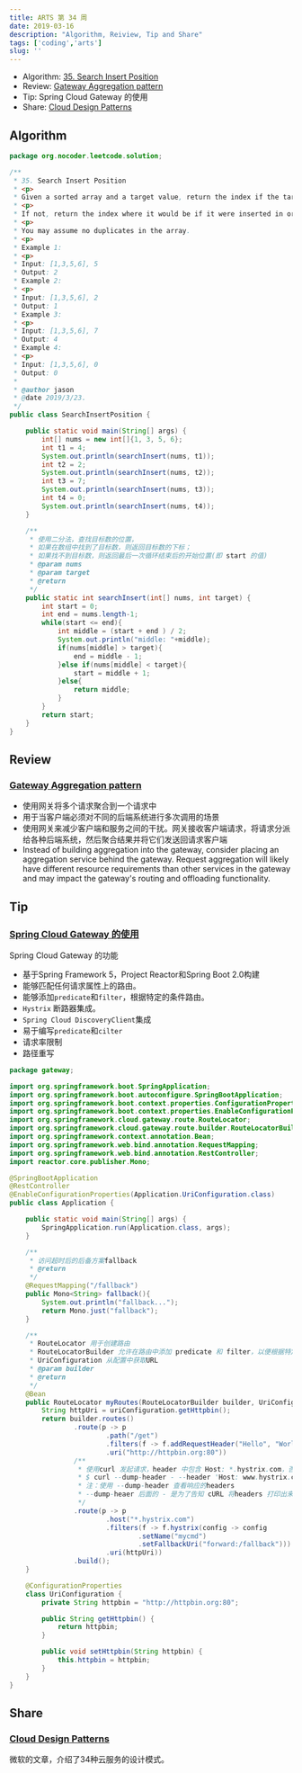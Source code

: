 ```yaml
---
title: ARTS 第 34 周
date: 2019-03-16
description: "Algorithm, Reiview, Tip and Share"
tags: ['coding','arts']
slug: ''
---
```


- Algorithm: [35. Search Insert Position](https://leetcode.com/problems/search-insert-position/)
- Review: [Gateway Aggregation pattern](https://docs.microsoft.com/en-us/azure/architecture/patterns/gateway-aggregation)
- Tip: Spring Cloud Gateway 的使用
- Share: [Cloud Design Patterns](https://docs.microsoft.com/en-us/azure/architecture/patterns/)

## Algorithm

```java
package org.nocoder.leetcode.solution;

/**
 * 35. Search Insert Position
 * <p>
 * Given a sorted array and a target value, return the index if the target is found.
 * <p>
 * If not, return the index where it would be if it were inserted in order.
 * <p>
 * You may assume no duplicates in the array.
 * <p>
 * Example 1:
 * <p>
 * Input: [1,3,5,6], 5
 * Output: 2
 * Example 2:
 * <p>
 * Input: [1,3,5,6], 2
 * Output: 1
 * Example 3:
 * <p>
 * Input: [1,3,5,6], 7
 * Output: 4
 * Example 4:
 * <p>
 * Input: [1,3,5,6], 0
 * Output: 0
 *
 * @author jason
 * @date 2019/3/23.
 */
public class SearchInsertPosition {

    public static void main(String[] args) {
        int[] nums = new int[]{1, 3, 5, 6};
        int t1 = 4;
        System.out.println(searchInsert(nums, t1));
        int t2 = 2;
        System.out.println(searchInsert(nums, t2));
        int t3 = 7;
        System.out.println(searchInsert(nums, t3));
        int t4 = 0;
        System.out.println(searchInsert(nums, t4));
    }

    /**
     * 使用二分法，查找目标数的位置，
     * 如果在数组中找到了目标数，则返回目标数的下标；
     * 如果找不到目标数，则返回最后一次循环结束后的开始位置(即 start 的值)
     * @param nums
     * @param target
     * @return
     */
    public static int searchInsert(int[] nums, int target) {
        int start = 0;
        int end = nums.length-1;
        while(start <= end){
            int middle = (start + end ) / 2;
            System.out.println("middle: "+middle);
            if(nums[middle] > target){
                end = middle - 1;
            }else if(nums[middle] < target){
                start = middle + 1;
            }else{
                return middle;
            }
        }
        return start;
    }
}

```

## Review

### [Gateway Aggregation pattern](https://docs.microsoft.com/en-us/azure/architecture/patterns/gateway-aggregation)

- 使用网关将多个请求聚合到一个请求中
- 用于当客户端必须对不同的后端系统进行多次调用的场景
- 使用网关来减少客户端和服务之间的干扰。网关接收客户端请求，将请求分派给各种后端系统，然后聚合结果并将它们发送回请求客户端
- Instead of building aggregation into the gateway, consider placing an aggregation service behind the gateway. Request aggregation will likely have different resource requirements than other services in the gateway and may impact the gateway's routing and offloading functionality.

## Tip

### [Spring Cloud Gateway 的使用](https://spring.io/guides/gs/gateway/#scratch)

Spring Cloud Gateway 的功能

- 基于Spring Framework 5，Project Reactor和Spring Boot 2.0构建
- 能够匹配任何请求属性上的路由。
- 能够添加`predicate`和`filter`，根据特定的条件路由。
- `Hystrix` 断路器集成。
- `Spring Cloud DiscoveryClient`集成
- 易于编写`predicate`和`cilter`
- 请求率限制
- 路径重写

```java
package gateway;

import org.springframework.boot.SpringApplication;
import org.springframework.boot.autoconfigure.SpringBootApplication;
import org.springframework.boot.context.properties.ConfigurationProperties;
import org.springframework.boot.context.properties.EnableConfigurationProperties;
import org.springframework.cloud.gateway.route.RouteLocator;
import org.springframework.cloud.gateway.route.builder.RouteLocatorBuilder;
import org.springframework.context.annotation.Bean;
import org.springframework.web.bind.annotation.RequestMapping;
import org.springframework.web.bind.annotation.RestController;
import reactor.core.publisher.Mono;

@SpringBootApplication
@RestController
@EnableConfigurationProperties(Application.UriConfiguration.class)
public class Application {

    public static void main(String[] args) {
        SpringApplication.run(Application.class, args);
    }

    /**
     * 访问超时后的后备方案fallback
     * @return
     */
    @RequestMapping("/fallback")
    public Mono<String> fallback(){
        System.out.println("fallback...");
        return Mono.just("fallback");
    }

    /**
     * RouteLocator 用于创建路由
     * RouteLocatorBuilder 允许在路由中添加 predicate 和 filter，以便根据特定条件路由
     * UriConfiguration 从配置中获取URL
     * @param builder
     * @return
     */
    @Bean
    public RouteLocator myRoutes(RouteLocatorBuilder builder, UriConfiguration uriConfiguration){
        String httpUri = uriConfiguration.getHttpbin();
        return builder.routes()
                .route(p -> p
                        .path("/get")
                        .filters(f -> f.addRequestHeader("Hello", "World"))
                        .uri("http://httpbin.org:80"))
                /**
                 * 使用curl 发起请求，header 中包含 Host: *.hystrix.com，否则请求不会被路由
                 * $ curl --dump-header - --header 'Host: www.hystrix.com' http://localhost:8080/delay/3
                 * 注：使用 --dump-header 查看响应的headers
                 * --dump-heaer 后面的 - 是为了告知 cURL 将headers 打印出来
                 */
                .route(p -> p
                        .host("*.hystrix.com")
                        .filters(f -> f.hystrix(config -> config
                                .setName("mycmd")
                                .setFallbackUri("forward:/fallback")))
                        .uri(httpUri))
                .build();
    }

    @ConfigurationProperties
    class UriConfiguration {
        private String httpbin = "http://httpbin.org:80";

        public String getHttpbin() {
            return httpbin;
        }

        public void setHttpbin(String httpbin) {
            this.httpbin = httpbin;
        }
    }
}
```



## Share

### [Cloud Design Patterns](https://docs.microsoft.com/en-us/azure/architecture/patterns/)

微软的文章，介绍了34种云服务的设计模式。